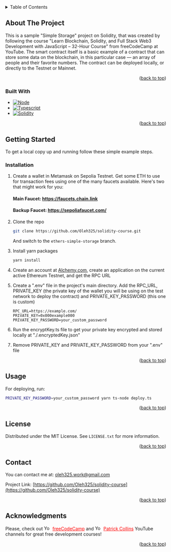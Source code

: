 <!-- TABLE OF CONTENTS -->
<details>
  <summary>Table of Contents</summary>
  <ol>
    <li>
      <a href="#about-the-project">About The Project</a>
      <ul>
        <li><a href="#built-with">Built With</a></li>
      </ul>
    </li>
    <li>
      <a href="#getting-started">Getting Started</a>
      <ul>
        <li><a href="#installation">Installation</a></li>
      </ul>
    </li>
    <li><a href="#usage">Usage</a></li>
    <li><a href="#license">License</a></li>
    <li><a href="#contact">Contact</a></li>
    <li><a href="#acknowledgments">Acknowledgments</a></li>
  </ol>
</details>

<!-- ABOUT THE PROJECT -->

## About The Project

This is a sample "Simple Storage" project on Solidity, that was created by following the course "Learn Blockchain, Solidity, and Full Stack Web3 Development with JavaScript – 32-Hour Course" from freeCodeCamp at YouTube. The smart contract itself is a basic example of a contract that can store some data on the blockchain, in this particular case — an array of people and their favorite numbers. The contract can be deployed locally, or directly to the Testnet or Mainnet.

<p align="right">(<a href="#readme-top">back to top</a>)</p>

### Built With

-   [![Node][Nodejs.org]][Node-url]
-   [![Typescript][Typescriptlang.org]][Typescript-url]
-   [![Solidity][Soliditylang.org]][Solidity-url]

<p align="right">(<a href="#readme-top">back to top</a>)</p>

<!-- GETTING STARTED -->

## Getting Started

To get a local copy up and running follow these simple example steps.

### Installation

1. Create a wallet in Metamask on Sepolia Testnet. Get some ETH to use for transaction fees using one of the many faucets available. Here's two that might work for you:

    #### Main Faucet: https://faucets.chain.link
    #### Backup Faucet: https://sepoliafaucet.com/

2. Clone the repo
    ```sh
    git clone https://github.com/Oleh325/solidity-course.git
    ```
    And switch to the ```ethers-simple-storage``` branch.
3. Install yarn packages
    ```sh
    yarn install
    ```
4. Create an account at [Alchemy.com][Alchemy-url], create an application on the current active Ethereum Testnet, and get the RPC URL
5. Create a ".env" file in the project's main directory. Add the RPC_URL, PRIVATE_KEY (the private key of the wallet you will be using on the test network to deploy the contract) and PRIVATE_KEY_PASSWORD (this one is custom)
    ```env
    RPC_URL=https://example.com/
    PRIVATE_KEY=0x000example000
    PRIVATE_KEY_PASSWORD=your_custom_password
    ```
6. Run the encryptKey.ts file to get your private key encrypted and stored locally at "./.encryptedKey.json"
7. Remove PRIVATE_KEY and PRIVATE_KEY_PASSWORD from your ".env" file

<p align="right">(<a href="#readme-top">back to top</a>)</p>

<!-- USAGE EXAMPLES -->

## Usage

For deploying, run:

```sh
PRIVATE_KEY_PASSWORD=your_custom_password yarn ts-node deploy.ts
```

<p align="right">(<a href="#readme-top">back to top</a>)</p>

<!-- LICENSE -->

## License

Distributed under the MIT License. See `LICENSE.txt` for more information.

<p align="right">(<a href="#readme-top">back to top</a>)</p>

<!-- CONTACT -->

## Contact

You can contact me at: oleh325.work@gmail.com

Project Link: [https://github.com/Oleh325/solidity-course](https://github.com/Oleh325/solidity-course)

<p align="right">(<a href="#readme-top">back to top</a>)</p>

<!-- ACKNOWLEDGMENTS -->

## Acknowledgments

Please, check out <img src="https://upload.wikimedia.org/wikipedia/commons/e/ef/Youtube_logo.png?20220706172052" alt="Youtube logo" style="height: 15px; width:22.5px;"/> <a href="https://www.youtube.com/@freecodecamp" style="color: red;">freeCodeCamp</a>
 and <img src="https://upload.wikimedia.org/wikipedia/commons/e/ef/Youtube_logo.png?20220706172052" alt="Youtube logo" style="height: 15px; width:22.5px;"/> <a href="https://www.youtube.com/@PatrickAlphaC" style="color: red;">Patrick Collins</a> YouTube channels for great free development courses!


<p align="right">(<a href="#readme-top">back to top</a>)</p>

<!-- MARKDOWN LINKS & IMAGES -->
<!-- https://www.markdownguide.org/basic-syntax/#reference-style-links -->

[linkedin-shield]: https://img.shields.io/badge/-LinkedIn-black.svg?style=for-the-badge&logo=linkedin&colorB=555
[linkedin-url]: https://www.linkedin.com/in/oleh-yatskiv-8746b820b/
[Nodejs.org]: https://img.shields.io/badge/Node%20js-339933?style=for-the-badge&logo=nodedotjs&logoColor=white
[Node-url]: https://nodejs.org/
[Typescriptlang.org]: https://img.shields.io/badge/TypeScript-007ACC?style=for-the-badge&logo=typescript&logoColor=white
[Typescript-url]: https://www.typescriptlang.org/
[Soliditylang.org]: https://img.shields.io/badge/Solidity-e6e6e6?style=for-the-badge&logo=solidity&logoColor=black
[Solidity-url]: https://soliditylang.org/
[Alchemy-url]: https://www.alchemy.com/
